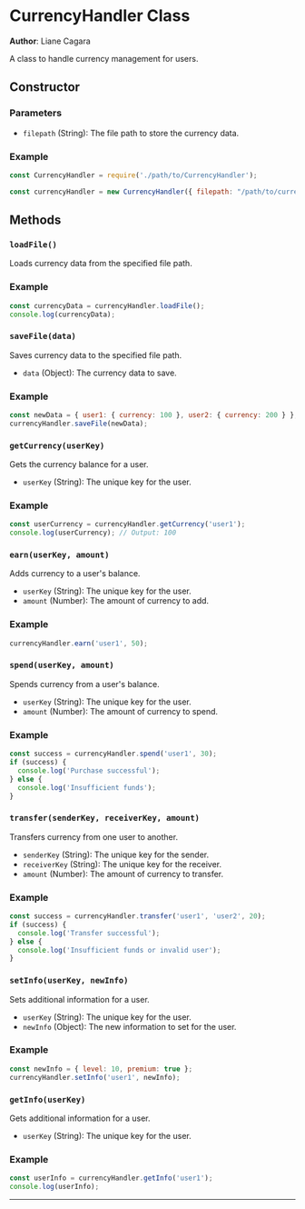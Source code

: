 # CurrencyHandler Class
**Author**: Liane Cagara

A class to handle currency management for users.

## Constructor

### Parameters

- `filepath` (String): The file path to store the currency data.

### Example

```javascript
const CurrencyHandler = require('./path/to/CurrencyHandler');

const currencyHandler = new CurrencyHandler({ filepath: "/path/to/currency/data.json" });
```

## Methods

### `loadFile()`

Loads currency data from the specified file path.

### Example

```javascript
const currencyData = currencyHandler.loadFile();
console.log(currencyData);
```

### `saveFile(data)`

Saves currency data to the specified file path.

- `data` (Object): The currency data to save.

### Example

```javascript
const newData = { user1: { currency: 100 }, user2: { currency: 200 } };
currencyHandler.saveFile(newData);
```

### `getCurrency(userKey)`

Gets the currency balance for a user.

- `userKey` (String): The unique key for the user.

### Example

```javascript
const userCurrency = currencyHandler.getCurrency('user1');
console.log(userCurrency); // Output: 100
```

### `earn(userKey, amount)`

Adds currency to a user's balance.

- `userKey` (String): The unique key for the user.
- `amount` (Number): The amount of currency to add.

### Example

```javascript
currencyHandler.earn('user1', 50);
```

### `spend(userKey, amount)`

Spends currency from a user's balance.

- `userKey` (String): The unique key for the user.
- `amount` (Number): The amount of currency to spend.

### Example

```javascript
const success = currencyHandler.spend('user1', 30);
if (success) {
  console.log('Purchase successful');
} else {
  console.log('Insufficient funds');
}
```

### `transfer(senderKey, receiverKey, amount)`

Transfers currency from one user to another.

- `senderKey` (String): The unique key for the sender.
- `receiverKey` (String): The unique key for the receiver.
- `amount` (Number): The amount of currency to transfer.

### Example

```javascript
const success = currencyHandler.transfer('user1', 'user2', 20);
if (success) {
  console.log('Transfer successful');
} else {
  console.log('Insufficient funds or invalid user');
}
```

### `setInfo(userKey, newInfo)`

Sets additional information for a user.

- `userKey` (String): The unique key for the user.
- `newInfo` (Object): The new information to set for the user.

### Example

```javascript
const newInfo = { level: 10, premium: true };
currencyHandler.setInfo('user1', newInfo);
```

### `getInfo(userKey)`

Gets additional information for a user.

- `userKey` (String): The unique key for the user.

### Example

```javascript
const userInfo = currencyHandler.getInfo('user1');
console.log(userInfo);
```

---

